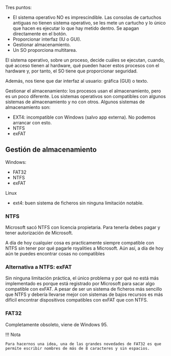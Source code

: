 Tres puntos:
- El sistema operativo NO es imprescindible. Las consolas de cartuchos antiguas no tienen sistema operativo, se les mete un cartucho y lo único que hacen es ejecutar lo que hay metido dentro. Se apagan directamente en el botón.
- Proporcionar interfaz (IU o GUI).
- Gestionar almacenamiento.
- Un SO proporciona multitarea.

El sistema operativo, sobre un proceso, decide cuáles se ejecutan, cuando, qué acceso tienen al hardware, qué pueden hacer estos procesos con el hardware y, por tanto, el SO tiene que proporcionar seguridad.

Además, nos tiene que dar interfaz al usuario: gráfica (GUI) o texto.

Gestionar el almacenamiento: los procesos usan el almacenamiento, pero es un poco diferente. Los sistemas operativos son compatibles con algunos sistemas de almacenamiento y no con otros. Algunos sistemas de almacenamiento son:
- EXT4: incompatible con Windows (salvo app externa). No podemos arrancar con esto.
- NTFS
- exFAT

## Gestión de almacenamiento
Windows:
- FAT32
- NTFS
- exFAT

Linux
- ext4: buen sistema de ficheros sin ninguna limitación notable.

### NTFS
Microsoft sacó NTFS con licencia propietaria. Para tenerla debes pagar y tener autorización de Microsoft.

A día de hoy cualquier cosa es practicamente siempre compatible con NTFS sin tener por qué pagarle royalities a Microsoft. Aún así, a día de hoy aún te puedes encontrar cosas no compatibles

### Alternativa a NTFS: exFAT
Sin ninguna limitación práctica, el único problema y por qué no está más implementado es porque está registrado por Microsoft para sacar algo compatible con exFAT. A pesar de ser un sistema de ficheros más sencillo que NTFS y debería llevarse mejor con sistemas de bajos recursos es más difícil encontrar dispositivos compatibles con exFAT que con NTFS.

### FAT32
Completamente obsoleto, viene de Windows 95.

!!! Nota

    Para hacernos una idea, una de las grandes novedades de FAT32 es que permite escribir nombres de más de 8 caracteres y sin espacios.
